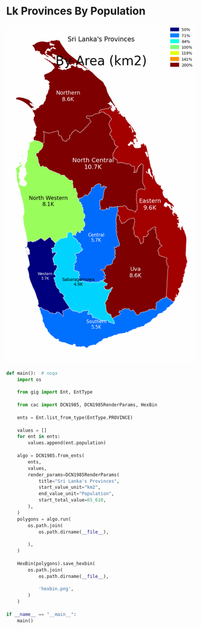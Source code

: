 # Lk Provinces By Population

<p  align="center">
    <img src="https://raw.githubusercontent.com/nuuuwan/continuous_area_cartograms/main/examples/lk_provinces_by_population/output/animated.gif" alt="alt" />
</p>

```python
def main():  # noqa
    import os

    from gig import Ent, EntType

    from cac import DCN1985, DCN1985RenderParams, HexBin

    ents = Ent.list_from_type(EntType.PROVINCE)

    values = []
    for ent in ents:
        values.append(ent.population)

    algo = DCN1985.from_ents(
        ents,
        values,
        render_params=DCN1985RenderParams(
            title="Sri Lanka's Provinces",
            start_value_unit="km2",
            end_value_unit="Population",
            start_total_value=65_610,
        ),
    )
    polygons = algo.run(
        os.path.join(
            os.path.dirname(__file__),
            
        ),
    )

    HexBin(polygons).save_hexbin(
        os.path.join(
            os.path.dirname(__file__),
            
            'hexbin.png',
        )
    )

if __name__ == "__main__":
    main()

```
